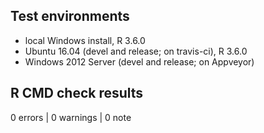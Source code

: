 ## Test environments
* local Windows install, R 3.6.0
* Ubuntu 16.04 (devel and release; on travis-ci), R 3.6.0
* Windows 2012 Server (devel and release; on Appveyor)

## R CMD check results

0 errors | 0 warnings | 0 note
